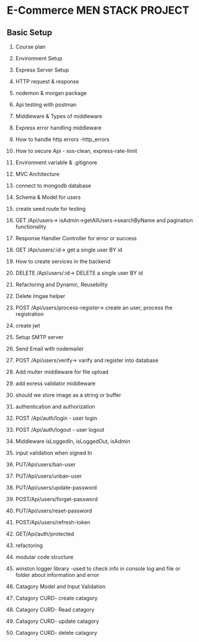 # E-Commerce MEN STACK PROJECT

## Basic Setup

1. Course plan

2. Environment Setup

3. Express Server Setup
4. HTTP request & response
5. nodemon & morgan package
6. Api testing with postman
7. Middleware & Types of middleware
8. Express error handling middleware
9. How to handle http errors -http_errors
10. How to secure Api - xss-clean, express-rate-limit
11. Environment variable & .gitignore
12. MVC Architecture
13. connect to mongodb database
14. Schema & Model for users
15. create seed route for testing
16. GET /Api/users-> isAdmin->getAllUsers->searchByName and pagination functionality
17. Response Handler Controller for error or success
18. GET /Api/users/:id-> get a single user BY id
19. How to create services in the backend
20. DELETE /Api/users/:id-> DELETE a single user BY id
21. Refactoring and Dynamic, Reusebility
22. Delete Imgae helper
23. POST /Api/users/process-register-> create an user, process the registration
24. create jwt
25. Setup SMTP server
26. Send Email with nodemailer
27. POST /Api/users/verify-> varify and register into database
28. Add multer middleware for file upload
29. add exress validator middleware
30. should we store image as a string or buffer
31. authentication and authorization
32. POST /Api/auth/login - user login
33. POST /Api/auth/logout - user logout
34. Middleware isLoggedIn, isLoggedOut, isAdmin
35. input validation when signed In
36. PUT/Api/users/ban-user
37. PUT/Api/users/unban-user
38. PUT/Api/users/update-password
39. POST/Api/users/forget-password
40. PUT/Api/users/reset-password
41. POST/Api/users/refresh-token
42. GET/Api/auth/protected
43. refactoring
44. modular code structure
45. winston logger library -used to check info in console log and file or folder about information and error
46. Catagory Model and Input Validation
47. Catagory CURD- create catagory
48. Catagory CURD- Read catagory
49. Catagory CURD- update catagory
50. Catagory CURD- delete catagory
